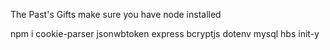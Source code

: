 The Past's Gifts
make sure you have node installed

npm i cookie-parser jsonwbtoken express bcryptjs dotenv mysql hbs init-y
